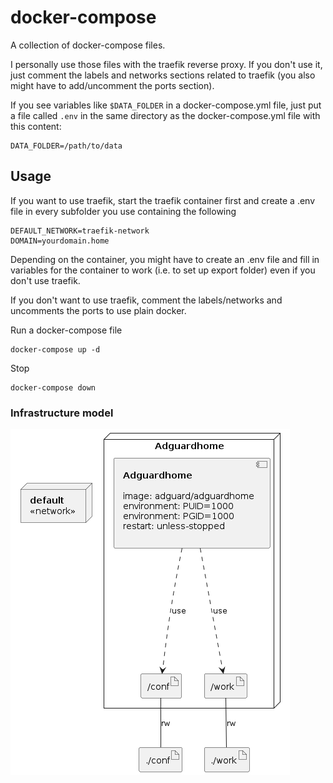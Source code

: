 # docker-compose

A collection of docker-compose files.

I personally use those files with the traefik reverse proxy. If you don't use it, just comment the labels and networks sections related to traefik (you also might have to add/uncomment the ports section).

If you see variables like `$DATA_FOLDER` in a docker-compose.yml file, just put a file called `.env` in the same directory as the docker-compose.yml file with this content:
```
DATA_FOLDER=/path/to/data
```

## Usage

If you want to use traefik, start the traefik container first and create a .env file in every subfolder you use containing the following

```
DEFAULT_NETWORK=traefik-network
DOMAIN=yourdomain.home
```

Depending on the container, you might have to create an .env file and fill in variables for the container to work (i.e. to set up export folder) even if you don't use traefik.

If you don't want to use traefik, comment the labels/networks and uncomments the ports to use plain docker.


Run a docker-compose file

```
docker-compose up -d
```

Stop

```
docker-compose down
```


### Infrastructure model

![Infrastructure model](.infragenie/infrastructure_model.png)